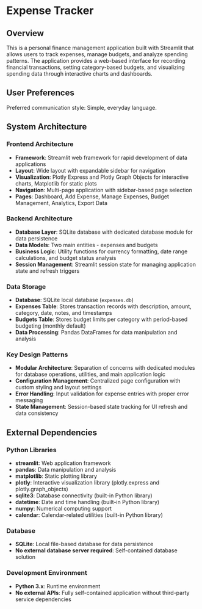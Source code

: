 # Expense Tracker

## Overview

This is a personal finance management application built with Streamlit that allows users to track expenses, manage budgets, and analyze spending patterns. The application provides a web-based interface for recording financial transactions, setting category-based budgets, and visualizing spending data through interactive charts and dashboards.

## User Preferences

Preferred communication style: Simple, everyday language.

## System Architecture

### Frontend Architecture
- **Framework**: Streamlit web framework for rapid development of data applications
- **Layout**: Wide layout with expandable sidebar for navigation
- **Visualization**: Plotly Express and Plotly Graph Objects for interactive charts, Matplotlib for static plots
- **Navigation**: Multi-page application with sidebar-based page selection
- **Pages**: Dashboard, Add Expense, Manage Expenses, Budget Management, Analytics, Export Data

### Backend Architecture
- **Database Layer**: SQLite database with dedicated database module for data persistence
- **Data Models**: Two main entities - expenses and budgets
- **Business Logic**: Utility functions for currency formatting, date range calculations, and budget status analysis
- **Session Management**: Streamlit session state for managing application state and refresh triggers

### Data Storage
- **Database**: SQLite local database (`expenses.db`)
- **Expenses Table**: Stores transaction records with description, amount, category, date, notes, and timestamps
- **Budgets Table**: Stores budget limits per category with period-based budgeting (monthly default)
- **Data Processing**: Pandas DataFrames for data manipulation and analysis

### Key Design Patterns
- **Modular Architecture**: Separation of concerns with dedicated modules for database operations, utilities, and main application logic
- **Configuration Management**: Centralized page configuration with custom styling and layout settings
- **Error Handling**: Input validation for expense entries with proper error messaging
- **State Management**: Session-based state tracking for UI refresh and data consistency

## External Dependencies

### Python Libraries
- **streamlit**: Web application framework
- **pandas**: Data manipulation and analysis
- **matplotlib**: Static plotting library
- **plotly**: Interactive visualization library (plotly.express and plotly.graph_objects)
- **sqlite3**: Database connectivity (built-in Python library)
- **datetime**: Date and time handling (built-in Python library)
- **numpy**: Numerical computing support
- **calendar**: Calendar-related utilities (built-in Python library)

### Database
- **SQLite**: Local file-based database for data persistence
- **No external database server required**: Self-contained database solution

### Development Environment
- **Python 3.x**: Runtime environment
- **No external APIs**: Fully self-contained application without third-party service dependencies